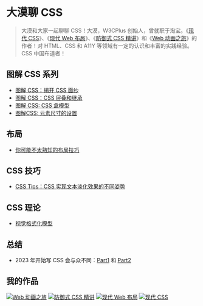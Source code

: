# 大漠聊 CSS

> 大漠和大家一起聊聊 CSS！大漠，W3CPlus 创始人，曾就职于淘宝。《[现代 CSS](https://s.juejin.cn/ds/i8w19nNV/)》、《[现代 Web 布局](https://s.juejin.cn/ds/i8TEyuL9/)》、《[防御式 CSS 精讲](https://s.juejin.cn/ds/i8w1muWW/)》和《[Web 动画之旅](https://s.juejin.cn/ds/i8w1MbBE/)》的作者！对 HTML、CSS 和 A11Y 等领域有一定的认识和丰富的实践经验。CSS 中国布道者！

## 图解 CSS 系列

- [图解 CSS：揭开 CSS 面纱](https://github.com/airen/Talk-About-CSS/issues/1)
- [图解 CSS：CSS 层叠和继承](https://github.com/airen/Talk-About-CSS/issues/5)
- [图解 CSS: CSS 盒模型](https://github.com/airen/Talk-About-CSS/issues/6)
- [图解CSS: 元素尺寸的设置](https://github.com/airen/Talk-About-CSS/issues/8)

## 布局

- [你可能不太熟知的布局技巧](https://github.com/airen/Talk-About-CSS/issues/9)

## CSS 技巧

- [CSS Tips：CSS 实现文本淡化效果的不同姿势](https://github.com/airen/Talk-About-CSS/issues/10)

## CSS 理论

- [视觉格式化模型](https://github.com/airen/Talk-About-CSS/issues/11)

## 总结

- 2023 年开始写 CSS 会与众不同：[Part1](https://github.com/airen/Talk-About-CSS/issues/2) 和 [Part2](https://github.com/airen/Talk-About-CSS/issues/3)

## 我的作品

[![Web 动画之旅](https://p3-juejin.byteimg.com/tos-cn-i-k3u1fbpfcp/bfc725e33a98438ab1710a3d0542541c~tplv-k3u1fbpfcp-jj:300:420:0:0:q95.avis#?w=650&h=910&s=297876&e=png&b=ff6a06)](https://s.juejin.cn/ds/i8w1MbBE)
[![防御式 CSS 精讲](https://p1-juejin.byteimg.com/tos-cn-i-k3u1fbpfcp/ad2ad54c9ae440d9885f1dff4b4a9aea~tplv-k3u1fbpfcp-jj:300:420:0:0:q95.avis)](https://s.juejin.cn/ds/i8w1muWW)
[![现代 Web 布局](https://p6-juejin.byteimg.com/tos-cn-i-k3u1fbpfcp/29d4c1babec542ae8b14b4711946b5ac~tplv-k3u1fbpfcp-jj:300:420:0:0:q95.avis)](https://s.juejin.cn/ds/i8TEyuL9)
[![现代 CSS](https://p9-juejin.byteimg.com/tos-cn-i-k3u1fbpfcp/65497d55a61c436cb9074e83e4bb72d9~tplv-k3u1fbpfcp-jj:300:420:0:0:q95.avis)](https://s.juejin.cn/ds/i8w19nNV)
